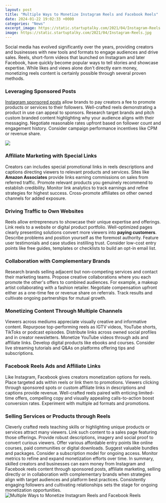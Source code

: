 ```yaml
---
layout: post
title: "Multiple Ways to Monetize Instagram Reels and Facebook Reels"
date: 2024-01-22 19:02:33 +0000
categories: "News"
excerpt_image: https://static.startuptalky.com/2021/04/Instagram-Reels.jpg
image: https://static.startuptalky.com/2021/04/Instagram-Reels.jpg
---
```


Social media has evolved significantly over the years, providing creators and businesses with new tools and formats to engage audiences and drive sales. Reels, short-form videos that launched on Instagram and later Facebook, have quickly become popular ways to tell stories and showcase expertise. While likes and views alone don't directly earn money, monetizing reels content is certainly possible through several proven methods.
### Leveraging Sponsored Posts 
[Instagram sponsored posts](https://store.fi.io.vn/chihuahuas-blue-chihuahua-dog-weightlifting-in-fitness-gym-chihuahua-dog) allow brands to pay creators a fee to promote products or services to their followers. Well-crafted reels demonstrating a product in use can appeal to sponsors. Research target brands and pitch custom branded content highlighting why your audience aligns with their messaging. Negotiate reasonable rates upfront based on follower count and engagement history. Consider campaign performance incentives like CPM or revenue share. 

![](https://blog.hootsuite.com/wp-content/uploads/2022/03/instagram-monetization-4.jpeg)
### Affiliate Marketing with Special Links
Creators can includes special promotional links in reels descriptions and captions directing viewers to relevant products and services. Sites like **Amazon Associates** provide links earning commissions on sales from referred traffic. Promote relevant products you genuinely recommend to establish credibility. Monitor link analytics to track earnings and refine strategies for highest success. Cross-promote affiliates on other owned channels for added exposure.
### Driving Traffic to Own Websites 
Reels allow entrepreneurs to showcase their unique expertise and offerings. Link reels to a website or digital product portfolio. Well-optimized pages clearly presenting solutions convert more viewers into **paying customers**. Describe problems and position yourself as the foremost authority. Feature user testimonials and case studies instilling trust. Consider low-cost entry points like free guides, templates or checklists to build an opt-in email list.
### Collaboration with Complementary Brands
Research brands selling adjacent but non-competing services and contact their marketing teams. Propose creative collaborations where you each promote the other's offers to combined audiences. For example, a makeup artist collaborating with a fashion retailer. Negotiate compensation upfront either as a one-time fee or revenue share on referrals. Track results and cultivate ongoing partnerships for mutual growth. 
### Monetizing Content Through Multiple Channels
Viewers across mediums appreciate visually creative and informative content. Repurpose top-performing reels as IGTV videos, YouTube shorts, TikToks or podcast episodes. Distribute links across owned social profiles and in creator newsletters. Monetize YouTube videos through ads and affiliate links. Develop digital products like ebooks and courses. Consider live streaming tutorials and Q&As on platforms offering tips and subscriptions.
### Facebook Reels Ads and Affiliate Links 
Like Instagram, Facebook gives creators monetization options for reels. Place targeted ads within reels or link them to promotions. Viewers clicking through sponsored spots or custom affiliate links in descriptions and captions provide revenue. Well-crafted reels paired with enticing limited-time offers, compelling copy and visually appealing calls-to-action boost conversion rates. Experiment with multiple ad formats and promotions. 
### Selling Services or Products through Reels  
Cleverly crafted reels teaching skills or highlighting unique products or services attract many viewers. Link such content to a sales page featuring those offerings. Provide robust descriptions, imagery and social proof to convert curious viewers. Offer various affordable entry points like online courses, paid communities or digital downloads. Suggest valuable bundles and packages. Consider a subscription model for ongoing access. Monitor metrics to refine and expand monetization efforts over time.
In summary, skilled creators and businesses can earn money from Instagram and Facebook reels content through sponsored posts, affiliate marketing, selling directly or in collaboration with complementary brands when strategies align with target audiences and platform best practices. Consistently engaging followers and cultivating relationships sets the stage for ongoing monetization opportunities.
![Multiple Ways to Monetize Instagram Reels and Facebook Reels](https://static.startuptalky.com/2021/04/Instagram-Reels.jpg)